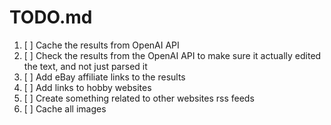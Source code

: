 # TODO.md

1. [ ] Cache the results from OpenAI API
2. [ ] Check the results from the OpenAI API to make sure it actually edited the text, and not just parsed it
3. [ ] Add eBay affiliate links to the results
4. [ ] Add links to hobby websites
5. [ ] Create something related to other websites rss feeds
6. [ ] Cache all images
